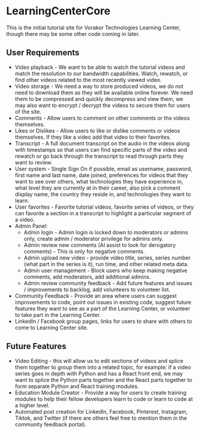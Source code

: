 # LearningCenterCore

This is the initial tutorial site for Vorakor Technologies Learning Center, though there may be some other code coming in later.

## User Requirements

- Video playback - We want to be able to watch the tutorial videos and match the resolution to our bandwidth capabilities. Watch, rewatch, or find other videos related to the most recently viewed video.
- Video storage - We need a way to store produced videos, we do not need to download them as they will be available online forever. We need them to be compressed and quickly decompress and view them, we may also want to encrypt / decrypt the videos to secure them for users of the site.
- Comments - Allow users to comment on other comments or the videos themselves.
- Likes or Dislikes - Allow users to like or dislike comments or videos themselves. If they like a video add that video to their favorites.
- Transcript - A full document transcript on the audio in the videos along with timestamps so that users can find specific parts of the video and rewatch or go back through the transcript to read through parts they want to review.
- User system - Single Sign On if possible, email as username, password, first name and last name, date joined, preferences for videos that they want to see over others, what technologies they have experience in, what level they are currently at in their career, also pick a comment display name, the country they reside in, and technologies they want to learn.
- User favorites - Favorite tutorial videos, favorite series of videos, or they can favorite a section in a transcript to highlight a particular segment of a video.
- Admin Panel:
  - Admin login - Admin login is locked down to moderators or admins only, create admin / moderator privilege for admins only.
  - Admin review new comments (AI assist to look for derogatory comments) - This is only for negative comments.
  - Admin upload new video - provide video title, series, series number (what part in the series is it), run time, and other related meta data.
  - Admin user management - Block users who keep making negative comments, add moderators, add additional admins.
  - Admin review community feedback - Add future features and issues / improvements to backlog, add volunteers to volunteer list.
- Community Feedback - Provide an area where users can suggest improvements to code, point out issues in existing code, suggest future features they want to see as a part of the Learning Center, or volunteer to take part in the Learning Center.
- LinkedIn / Facebook group pages, links for users to share with others to come to Learning Center site.

## Future Features

- Video Editing - this will allow us to edit sections of videos and splice them together to group them into a related topic, for example: if a video series goes in depth with Python and has a React front end, we may want to splice the Python parts together and the React parts together to form separate Python and React training modules.
- Education Module Creator - Provide a way for users to create training modules to help their fellow developers learn to code or learn to code at a higher level.
- Automated post creation for LinkedIn, Facebook, Pinterest, Instagram, Tiktok, and Twitter (if there are others feel free to mention them in the community feedback portal).

